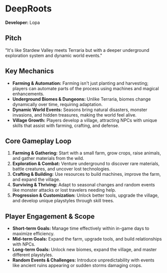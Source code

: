 # **DeepRoots**

**Developer:** Lopa

## **Pitch**
"It's like Stardew Valley meets Terraria but with a deeper underground exploration system and dynamic world events."

## **Key Mechanics**
- **Farming & Automation:** Farming isn't just planting and harvesting; players can automate parts of the process using machines and magical enhancements.
- **Underground Biomes & Dungeons:** Unlike Terraria, biomes change dynamically over time, requiring adaptation.
- **Dynamic World Events:** Seasons bring natural disasters, monster invasions, and hidden treasures, making the world feel alive.
- **Village Growth:** Players develop a village, attracting NPCs with unique skills that assist with farming, crafting, and defense.

## **Core Gameplay Loop**
1. **Farming & Gathering:** Start with a small farm, grow crops, raise animals, and gather materials from the wild.
2. **Exploration & Combat:** Venture underground to discover rare materials, battle creatures, and uncover lost technologies.
3. **Crafting & Building:** Use resources to build machines, improve the farm, and expand the village.
4. **Surviving & Thriving:** Adapt to seasonal changes and random events like monster attacks or lost travelers needing help.
5. **Progression & Customization:** Unlock better tools, upgrade the village, and develop unique playstyles through skill trees.

## **Player Engagement & Scope**
- **Short-term Goals:** Manage time effectively within in-game days to maximize efficiency.
- **Mid-term Goals:** Expand the farm, upgrade tools, and build relationships with NPCs.
- **Long-term Goals:** Unlock new biomes, expand the village, and master different playstyles.
- **Random Events & Challenges:** Introduce unpredictability with events like ancient ruins appearing or sudden storms damaging crops.

